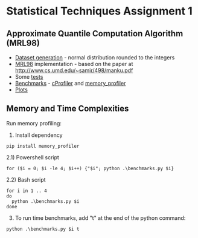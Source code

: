 
# Statistical Techniques Assignment 1

## Approximate Quantile Computation Algorithm (MRL98)

* [Dataset generation](main/dataset.py) - normal distribution rounded to the integers
* [MRL98](main/MRL98.py) implementation - based on the paper at http://www.cs.umd.edu/~samir/498/manku.pdf
* Some [tests](test.py)
* [Benchmarks](benchmarks.py) - [cProfiler](https://docs.python.org/3/library/profile.html) and [memory_profiler](https://pypi.org/project/memory-profiler/)
* [Plots](plots.ipynb)

## Memory and Time Complexities

Run memory profiling:

1) Install dependency

```shell
pip install memory_profiler
```

2.1) Powershell script

```shell
for ($i = 0; $i -le 4; $i++) {"$i"; python .\benchmarks.py $i}
```

2.2) Bash script

```shell
for i in 1 .. 4
do
  python .\benchmarks.py $i
done
```

3) To run time benchmarks, add "t" at the end of the python command:

```
python .\benchmarks.py $i t
```

